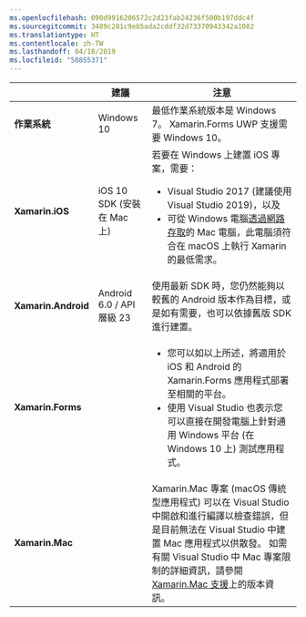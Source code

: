 ```yaml
---
ms.openlocfilehash: 090d9916206572c2d23fab24236f500b197ddc4f
ms.sourcegitcommit: 3489c281c9eb5ada2cddf32d73370943342a1082
ms.translationtype: HT
ms.contentlocale: zh-TW
ms.lasthandoff: 04/18/2019
ms.locfileid: "58855371"
---
```

||建議|注意|
|---|---|---|
|**作業系統**|Windows 10|最低作業系統版本是 Windows 7。 Xamarin.Forms UWP 支援需要 Windows 10。
|**Xamarin.iOS**|iOS 10 SDK (安裝在 Mac 上)|若要在 Windows 上建置 iOS 專案，需要：<ul><li>Visual Studio 2017 (建議使用 Visual Studio 2019)，以及</li><li>可從 Windows 電腦<a href="~/ios/get-started/installation/windows/connecting-to-mac/index.md">透過網路存取</a>的 Mac 電腦，此電腦須符合在 macOS 上執行 Xamarin 的最低需求。</li></ul>|
|**Xamarin.Android**|Android 6.0 / API 層級 23|使用最新 SDK 時，您仍然能夠以較舊的 Android 版本作為目標，或是如有需要，也可以依據舊版 SDK 進行建置。|
|**Xamarin.Forms**||<ul><li>您可以如以上所述，將適用於 iOS 和 Android 的 Xamarin.Forms 應用程式部署至相關的平台。</li><li>使用 Visual Studio 也表示您可以直接在開發電腦上針對通用 Windows 平台 (在 Windows 10 上) 測試應用程式。</li></ul>|
|**Xamarin.Mac**||Xamarin.Mac 專案 (macOS 傳統型應用程式) 可以在 Visual Studio 中開啟和進行編譯以檢查錯誤，但是目前無法在 Visual Studio 中建置 Mac 應用程式以供散發。 如需有關 Visual Studio 中 Mac 專案限制的詳細資訊，請參閱 <a href="https://developer.xamarin.com/releases/vs/xamarin.vs_4/xamarin.vs_4.2/#Xamarin.Mac_minimum_support.">Xamarin.Mac 支援</a>上的版本資訊。|

